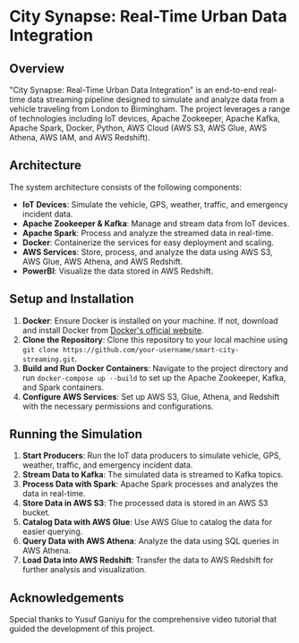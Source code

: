 # City Synapse: Real-Time Urban Data Integration

## Overview
"City Synapse: Real-Time Urban Data Integration" is an end-to-end real-time data streaming pipeline designed to simulate and analyze data from a vehicle traveling from London to Birmingham. The project leverages a range of technologies including IoT devices, Apache Zookeeper, Apache Kafka, Apache Spark, Docker, Python, AWS Cloud (AWS S3, AWS Glue, AWS Athena, AWS IAM, and AWS Redshift).

## Architecture
The system architecture consists of the following components:
- **IoT Devices**: Simulate the vehicle, GPS, weather, traffic, and emergency incident data.
- **Apache Zookeeper & Kafka**: Manage and stream data from IoT devices.
- **Apache Spark**: Process and analyze the streamed data in real-time.
- **Docker**: Containerize the services for easy deployment and scaling.
- **AWS Services**: Store, process, and analyze the data using AWS S3, AWS Glue, AWS Athena, and AWS Redshift.
- **PowerBI**: Visualize the data stored in AWS Redshift.

## Setup and Installation
1. **Docker**: Ensure Docker is installed on your machine. If not, download and install Docker from [Docker's official website](https://www.docker.com/).
2. **Clone the Repository**: Clone this repository to your local machine using `git clone https://github.com/your-username/smart-city-streaming.git`.
3. **Build and Run Docker Containers**: Navigate to the project directory and run `docker-compose up --build` to set up the Apache Zookeeper, Kafka, and Spark containers.
4. **Configure AWS Services**: Set up AWS S3, Glue, Athena, and Redshift with the necessary permissions and configurations.

## Running the Simulation
1. **Start Producers**: Run the IoT data producers to simulate vehicle, GPS, weather, traffic, and emergency incident data.
2. **Stream Data to Kafka**: The simulated data is streamed to Kafka topics.
3. **Process Data with Spark**: Apache Spark processes and analyzes the data in real-time.
4. **Store Data in AWS S3**: The processed data is stored in an AWS S3 bucket.
5. **Catalog Data with AWS Glue**: Use AWS Glue to catalog the data for easier querying.
6. **Query Data with AWS Athena**: Analyze the data using SQL queries in AWS Athena.
7. **Load Data into AWS Redshift**: Transfer the data to AWS Redshift for further analysis and visualization.


## Acknowledgements
Special thanks to Yusuf Ganiyu for the comprehensive video tutorial that guided the development of this project.
